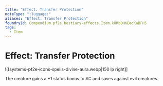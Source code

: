 ```yaml
---
title: "Effect: Transfer Protection"
noteType: ":luggage:"
aliases: "Effect: Transfer Protection"
foundryId: Compendium.pf2e.bestiary-effects.Item.kHRbOHKEedKaBFH5
tags:
  - Item
---
```


# Effect: Transfer Protection
![[systems-pf2e-icons-spells-divine-aura.webp|150 lp right]]

The creature gains a +1 status bonus to AC and saves against evil creatures.
